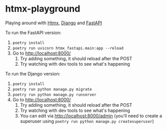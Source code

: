 # htmx-playground

Playing around with [Htmx](https://htmx.org/), [Django](https://www.djangoproject.com) and [FastAPI](https://fastapi.tiangolo.com/)

To run the FastAPI version:

1. `poetry install`
2. `poetry run uvicorn htmx_fastapi.main:app --reload`
3. Go to [http://localhost:8000/](http://localhost:8000/)
   1. Try adding something, it should reload after the POST
   2. Try watching with dev tools to see what's happening


To run the Django version:

1. `poetry install`
2. `poetry run python manage.py migrate`
3. `poetry run python manage.py runserver`
4. Go to [http://localhost:8000/](http://localhost:8000/)
   1. Try adding something, it should reload after the POST
   2. Try watching with dev tools to see what's happening
   3. You can edit via [http://localhost:8000/admin](http://localhost:8000/admin) (you'll need to create a superuser using `poetry run python manage.py createsuperuser`)

